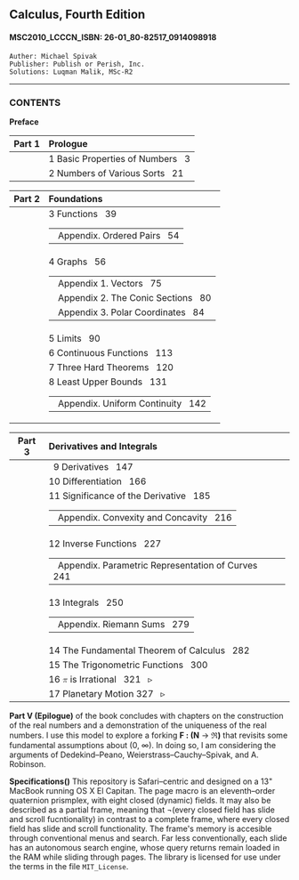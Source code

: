 ## Calculus, Fourth Edition
#### MSC2010_LCCCN_ISBN: 26-01_80-82517_0914098918
```
Auther: Michael Spivak  
Publisher: Publish or Perish, Inc.  
Solutions: Luqman Malik, MSc-R2
```

---
### CONTENTS 

__Preface__

| Part 1   |  Prologue                               |
|----------|:----------------------------------------|
|          |  1 Basic Properties of Numbers &nbsp; 3 |
|          |  2 Numbers of Various Sorts &nbsp; 21   |

| Part 2   |  Foundations                            |
|----------|:----------------------------------------|
|          |  3 Functions &nbsp; 39<table><tr><td>&nbsp; Appendix. Ordered Pairs &nbsp; 54</td></tr></table>|
|          |  4 Graphs &nbsp; 56<table><tr><td>&nbsp; Appendix 1. Vectors &nbsp; 75</td></tr><tr><td style="indent:30px">&nbsp; Appendix 2. The Conic Sections &nbsp; 80</td></tr></tr><tr><td style="indent:30px">&nbsp; Appendix 3. Polar Coordinates &nbsp; 84</td></tr></table>|
|          |  5 Limits &nbsp; 90                     |
|          |  6 Continuous Functions &nbsp; 113      |
|          |  7 Three Hard Theorems &nbsp; 120       |
|          |  8 Least Upper Bounds &nbsp; 131<table><tr><td style="margin-left:30px">&nbsp; Appendix. Uniform Continuity &nbsp; 142</td></tr></table>|

| Part 3   |  Derivatives and Integrals              |
|----------|:----------------------------------------|
|          |  &nbsp;&nbsp;9 Derivatives &nbsp; 147   |
|          |  10 Differentiation &nbsp; 166 |
|          |  11 Significance of the Derivative &nbsp; 185<table><tr><td>&nbsp; Appendix. Convexity and Concavity &nbsp; 216</td></tr></table>|
|          |  12 Inverse Functions &nbsp; 227<table><tr><td>&nbsp; Appendix. Parametric Representation of Curves &nbsp; 241</td></tr></table>|
|          |  13 Integrals &nbsp; 250<table><tr><td style="margin-left:30px">&nbsp; Appendix. Riemann Sums &nbsp; 279</td></tr></table>|
|          |  14 The Fundamental Theorem of Calculus &nbsp; 282|
|          |  15 The Trigonometric Functions &nbsp; 300
|          |  16 <math><mi>&pi;</mi></math> is Irrational &nbsp; 321 &nbsp; &#9657;|
|          |  17 Planetary Motion 327 &nbsp; &#9657;|


__Part V (Epilogue)__ of the book concludes with chapters on the construction of the real numbers and a demonstration of the uniqueness of the real numbers. I use this model to explore a forking  **F : (N** &rarr; **&real;)** that revisits some fundamental assumptions about (0, &#x221e;). In doing so, I am considering the arguments of Dedekind–Peano, Weierstrass–Cauchy–Spivak, and A. Robinson.

__Specifications()__ This repository is Safari–centric and designed on a 13" MacBook running OS X El Capitan. The page macro is an eleventh–order quaternion prismplex, with eight closed (dynamic) fields. It may also be described as a partial frame, meaning that ¬(every closed field has slide and scroll fucntionality) in contrast to a complete frame, where every closed field has slide and scroll functionality. The frame's memory is accesible through conventional menus and search. Far less conventionally, each slide has an autonomous search engine, whose query returns remain loaded in the RAM while sliding through pages. The library is licensed for use under the terms in the file <code>MIT_License</code>.
